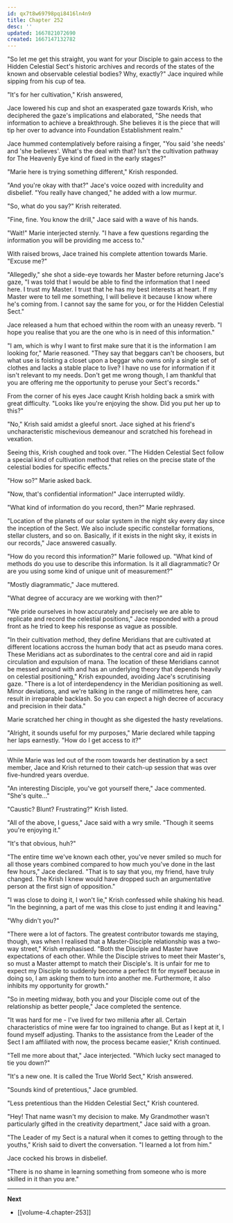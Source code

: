 ```yaml
---
id: qx7t8w69798pqi8416ln4n9
title: Chapter 252
desc: ''
updated: 1667821072690
created: 1667147132782
---
```


"So let me get this straight, you want for your Disciple to gain access to the Hidden Celestial Sect's historic archives and records of the states of the known and observable celestial bodies? Why, exactly?" Jace inquired while sipping from his cup of tea.

"It's for her cultivation," Krish answered,

Jace lowered his cup and shot an exasperated gaze towards Krish, who deciphered the gaze's implications and elaborated, "She needs that information to achieve a breakthrough. She believes it is the piece that will tip her over to advance into Foundation Establishment realm."

Jace hummed contemplatively before raising a finger, "You said 'she needs' and 'she believes'. What's the deal with that? Isn't the cultivation pathway for The Heavenly Eye kind of fixed in the early stages?"

"Marie here is trying something different," Krish responded.

"And you're okay with that?" Jace's voice oozed with incredulity and disbelief. "You really have changed," he added with a low murmur.

"So, what do you say?" Krish reiterated.

"Fine, fine. You know the drill," Jace said with a wave of his hands.

"Wait!" Marie interjected sternly. "I have a few questions regarding the information you will be providing me access to."

With raised brows, Jace trained his complete attention towards Marie. "Excuse me?"

"Allegedly," she shot a side-eye towards her Master before returning Jace's gaze, "I was told that I would be able to find the information that I need here. I trust my Master. I trust that he has my best interests at heart. If my Master were to tell me something, I will believe it because I know where he's coming from. I cannot say the same for you, or for the Hidden Celestial Sect."

Jace released a hum that echoed within the room with an uneasy reverb. "I hope you realise that you are the one who is in need of this information."

"I am, which is why I want to first make sure that it is the information I am looking for," Marie reasoned. "They say that beggars can't be choosers, but what use is foisting a closet upon a beggar who owns only a single set of clothes and lacks a stable place to live? I have no use for information if it isn't relevant to my needs. Don't get me wrong though, I am thankful that you are offering me the opportunity to peruse your Sect's records."

From the corner of his eyes Jace caught Krish holding back a smirk with great difficulty. "Looks like you're enjoying the show. Did you put her up to this?"

"No," Krish said amidst a gleeful snort. Jace sighed at his friend's uncharacteristic mischevious demeanour and scratched his forehead in vexation.

Seeing this, Krish coughed and took over. "The Hidden Celestial Sect follow a special kind of cultivation method that relies on the precise state of the celestial bodies for specific effects."

"How so?" Marie asked back.

"Now, that's confidential information!" Jace interrupted wildly.

"What kind of information do you record, then?" Marie rephrased.

"Location of the planets of our solar system in the night sky every day since the inception of the Sect. We also include specific constellar formations, stellar clusters, and so on. Basically, if it exists in the night sky, it exists in our records," Jace answered casually.

"How do you record this information?" Marie followed up. "What kind of methods do you use to describe this information. Is it all diagrammatic? Or are you using some kind of unique unit of measurement?"

"Mostly diagrammatic," Jace muttered.

"What degree of accuracy are we working with then?"

"We pride ourselves in how accurately and precisely we are able to replicate and record the celestial positions," Jace responded with a proud front as he tried to keep his response as vague as possible.

"In their cultivation method, they define Meridians that are cultivated at different locations accross the human body that act as pseudo mana cores. These Meridians act as subordinates to the central core and aid in rapid circulation and expulsion of mana. The location of these Meridians cannot be messed around with and has an underlying theory that depends heavily on celestial positioning," Krish expounded, avoiding Jace's scrutinising gaze. "There is a lot of interdependency in the Meridian positioning as well. Minor deviations, and we're talking in the range of millimetres here, can result in irreparable backlash. So you can expect a high decree of accuracy and precision in their data."

Marie scratched her ching in thought as she digested the hasty revelations.

"Alright, it sounds useful for my purposes," Marie declared while tapping her laps earnestly. "How do I get access to it?"

____

While Marie was led out of the room towards her destination by a sect member, Jace and Krish returned to their catch-up session that was over five-hundred years overdue.

"An interesting Disciple, you've got yourself there," Jace commented. "She's quite..."

"Caustic? Blunt? Frustrating?" Krish listed.

"All of the above, I guess," Jace said with a wry smile. "Though it seems you're enjoying it."

"It's that obvious, huh?"

"The entire time we've known each other, you've never smiled so much for all those years combined compared to how much you've done in the last few hours," Jace declared. "That is to say that you, my friend, have truly changed. The Krish I knew would have dropped such an argumentative person at the first sign of opposition."

"I was close to doing it, I won't lie," Krish confessed while shaking his head. "In the beginning, a part of me was this close to just ending it and leaving."

"Why didn't you?"

"There were a lot of factors. The greatest contributor towards me staying, though, was when I realised that a Master-Disciple relationship was a two-way street," Krish emphasised. "Both the Disciple and Master have expectations of each other. While the Disciple strives to meet their Master's, so must a Master attempt to match their Disciple's. It is unfair for me to expect my Disciple to suddenly become a perfect fit for myself because in doing so, I am asking them to turn into another me. Furthermore, it also inhibits my opportunity for growth."

"So in meeting midway, both you and your Disciple come out of the relationship as better people," Jace completed the sentence.

"It was hard for me - I've lived for two millenia after all. Certain characteristics of mine were far too ingrained to change. But as I kept at it, I found myself adjusting. Thanks to the assistance from the Leader of the Sect I am affiliated with now, the process became easier," Krish continued.

"Tell me more about that," Jace interjected. "Which lucky sect managed to tie you down?"

"It's a new one. It is called the True World Sect," Krish answered.

"Sounds kind of pretentious," Jace grumbled.

"Less pretentious than the Hidden Celestial Sect," Krish countered.

"Hey! That name wasn't my decision to make. My Grandmother wasn't particularly gifted in the creativity department," Jace said with a groan.

"The Leader of my Sect is a natural when it comes to getting through to the youths," Krish said to divert the conversation. "I learned a lot from him."

Jace cocked his brows in disbelief.

"There is no shame in learning something from someone who is more skilled in it than you are."

____

**Next**
* [[volume-4.chapter-253]]